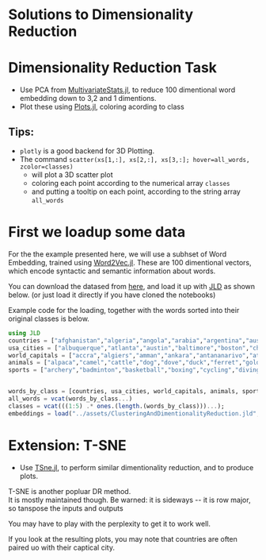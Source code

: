 
# Solutions to  Dimensionality Reduction 

# Dimensionality Reduction Task

 - Use PCA from [MultivariateStats.jl](https://github.com/JuliaStats/MultivariateStats.jl), to reduce 100 dimentional word embedding down to 3,2 and 1 dimentions. 
 - Plot these using [Plots.jl](https://github.com/tbreloff/Plots.jl), coloring acording to class
 
## Tips:

 - `plotly` is a good backend for 3D Plotting.
 - The command `scatter(xs[1,:], xs[2,:], xs[3,:]; hover=all_words, zcolor=classes)` 
   - will plot a 3D scatter plot
   - coloring each point according to the numerical array `classes`
   - and putting a tooltip on each point, according to the string array `all_words`

# First we loadup some data
For the the example presented here, we will use a subhset of Word Embedding, trained using [Word2Vec.jl](https://github.com/tanmaykm/Word2Vec.jl).
These are 100 dimentional vectors, which encode syntactic and semantic information about words.

You can download the datased from [here](http://ucidatascienceinitiative.github.io/IntroToJulia/Html/ForwardDiff), and load it up with [JLD](https://github.com/JuliaIO/JLD.jl) as shown below. (or just load it directly if you have cloned the notebooks)

Example code for the loading,
together with the words sorted into their original classes is below.



```julia
using JLD
countries = ["afghanistan","algeria","angola","arabia","argentina","australia","bangladesh","brazil","britain","canada","china","colombia","congo","egypt","england","ethiopia","france","germany","ghana","india","indonesia","iran","iraq","ireland","italy","japan","kenya","korea","madagascar","malaysia","mexico","morocco","mozambique","myanmar","nepal","nigeria","pakistan","peru","philippines","poland","russia","south","spain","sudan","tanzania","thailand","uganda","ukraine","usa","uzbekistan","venezuela","vietnam","wales","yemen"]
usa_cities = ["albuquerque","atlanta","austin","baltimore","boston","charlotte","chicago","columbus","dallas","denver","detroit","francisco","fresno","houston","indianapolis","jacksonville","las","louisville","memphis","mesa","milwaukee","nashville","omaha","philadelphia","phoenix","portland","raleigh","sacramento","san","seattle","tucson","vegas","washington"]
world_capitals = ["accra","algiers","amman","ankara","antananarivo","athens","baghdad","baku","bangkok","beijing","beirut","berlin","bogotá","brasília","bucharest","budapest","cairo","caracas","damascus","dhaka","hanoi","havana","jakarta","kabul","kampala","khartoum","kinshasa","kyiv","lima","london","luanda","madrid","manila","minsk","moscow","nairobi","paris","pretoria","pyongyang","quito","rabat","riyadh","rome","santiago","seoul","singapore","stockholm","taipei","tashkent","tehran","tokyo","vienna","warsaw","yaoundé"]
animals = ["alpaca","camel","cattle","dog","dove","duck","ferret","goldfish","goose","guineafowl","llama","mouse","pigeon","yak"]
sports = ["archery","badminton","basketball","boxing","cycling","diving","equestrian","fencing","field","football","golf","gymnastics","handball","hockey","judo","kayak","pentathlon","polo","rowing","rugby","sailing","shooting","soccer","swimming","taekwondo","tennis","triathlon","volleyball","weightlifting","wrestling"]


words_by_class = [countries, usa_cities, world_capitals, animals, sports]
all_words = vcat(words_by_class...)
classes = vcat(((1:5) .* ones.(length.(words_by_class)))...);
embeddings = load("../assets/ClusteringAndDimentionalityReduction.jld", "embeddings")
```

# Extension: T-SNE

 - Use [TSne.jl](https://github.com/lejon/TSne.jl), to perform similar dimentionality reduction, and to produce plots.

T-SNE is another popluar DR method.  
It is mostly maintained though.
Be warned: it is sideways -- it is row major, so tanspose the inputs and outputs

You may have to play with the perplexity to get it to work well.

If you look at the resulting plots, you may note that countries are often paired uo with their captical city.
